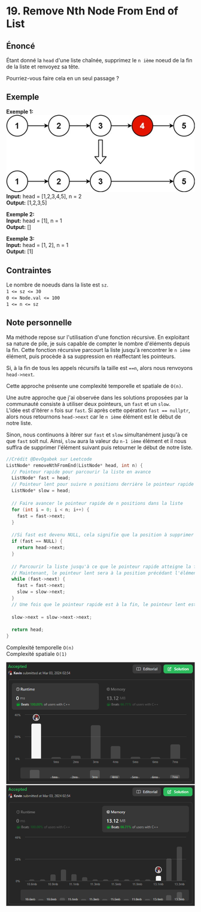 # 19. Remove Nth Node From End of List

## Énoncé

Étant donné la `head` d'une liste chaînée, supprimez le `n ième` noeud de la fin de la liste et renvoyez sa tête.

Pourriez-vous faire cela en un seul passage ?

## Exemple

**Exemple 1:**  
<img src="./imgs/img1.jpg"/>  
**Input:** head = [1,2,3,4,5], n = 2  
**Output:** [1,2,3,5]

**Exemple 2:**  
**Input:** head = [1], n = 1  
**Output:** []

**Exemple 3:**  
**Input:** head = [1, 2], n = 1  
**Output:** [1]

## Contraintes

Le nombre de noeuds dans la liste est `sz`.  
`1 <= sz <= 30`  
`0 <= Node.val <= 100`  
`1 <= n <= sz`

## Note personnelle

Ma méthode repose sur l'utilisation d'une fonction récursive. En exploitant sa nature de pile, je suis capable de compter le nombre d'éléments depuis la fin. Cette fonction récursive parcourt la liste jusqu'à rencontrer le `n ième` élément, puis procède à sa suppression en réaffectant les pointeurs.

Si, à la fin de tous les appels récursifs la taille est `==n`, alors nous renvoyons `head->next`.

Cette approche présente une complexité temporelle et spatiale de `O(n)`.

Une autre approche que j'ai observée dans les solutions proposées par la communauté consiste à utiliser deux pointeurs, un `fast` et un `slow`.  
L'idée est d'itérer `n` fois sur `fast`. Si après cette opération `fast == nullptr`, alors nous retournons `head->next` car le `n ième` élément est le début de notre liste.

Sinon, nous continuons à itérer sur `fast` et `slow` simultanément jusqu'à ce que `fast` soit nul. Ainsi, `slow` aura la valeur du `n-1 ième` élément et il nous suffira de supprimer l'élément suivant puis retourner le début de notre liste.

```cpp
//Crédit @DevOgabek sur Leetcode
ListNode* removeNthFromEnd(ListNode* head, int n) {
  // Pointeur rapide pour parcourir la liste en avance
  ListNode* fast = head;
  // Pointeur lent pour suivre n positions derrière le pointeur rapide
  ListNode* slow = head;

  // Faire avancer le pointeur rapide de n positions dans la liste
  for (int i = 0; i < n; i++) {
    fast = fast->next;
  }

  //Si fast est devenu NULL, cela signifie que la position à supprimer est la première élément de la liste, donc on renvoie head->next
  if (fast == NULL) {
    return head->next;
  }

  // Parcourir la liste jusqu'à ce que le pointeur rapide atteigne la fin
  // Maintenant, le pointeur lent sera à la position précédant l'élément à supprimer
  while (fast->next) {
    fast = fast->next;
    slow = slow->next;
  }
  // Une fois que le pointeur rapide est à la fin, le pointeur lent est juste avant  l'élément à supprimer. Ainsi, on le supprime en ajustant les pointeurs.

  slow->next = slow->next->next;

  return head;
}
```

Complexité temporelle `O(n)`  
Complexité spatiale `O(1)`

<img src="./imgs/runtime.png"/>
<img src="./imgs/memory.png"/>
